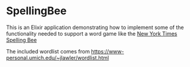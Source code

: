 # SpellingBee

This is an Elixir application demonstrating how to implement some of the functionality needed to support a word game like the [New York Times Spelling Bee](https://www.nytimes.com/puzzles/spelling-bee)

The included wordlist comes from
<https://www-personal.umich.edu/~jlawler/wordlist.html>
